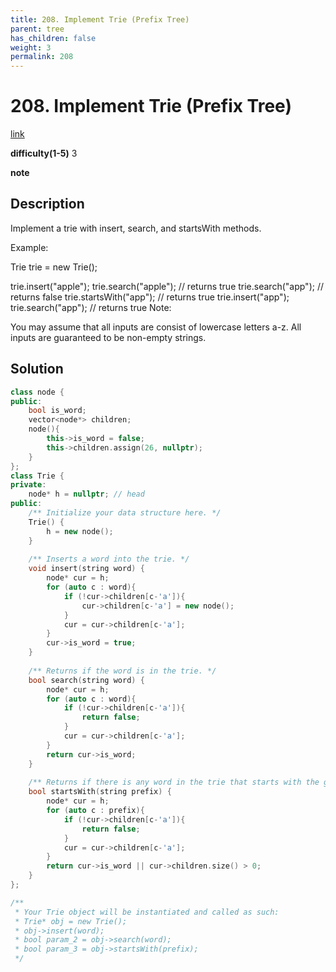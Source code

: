 ```yaml
---
title: 208. Implement Trie (Prefix Tree)
parent: tree
has_children: false
weight: 3
permalink: 208
---
```

# 208. Implement Trie (Prefix Tree)
[link](https://leetcode.com/problems/implement-trie-prefix-tree/)

**difficulty(1-5)**
3

**note**

## Description
Implement a trie with insert, search, and startsWith methods.

Example:

Trie trie = new Trie();

trie.insert("apple");
trie.search("apple");   // returns true
trie.search("app");     // returns false
trie.startsWith("app"); // returns true
trie.insert("app");   
trie.search("app");     // returns true
Note:

You may assume that all inputs are consist of lowercase letters a-z.
All inputs are guaranteed to be non-empty strings.

## Solution
```c++
class node {
public:
    bool is_word;
    vector<node*> children;
    node(){
        this->is_word = false;
        this->children.assign(26, nullptr);
    }
};
class Trie {
private:
    node* h = nullptr; // head
public:
    /** Initialize your data structure here. */
    Trie() {
        h = new node();
    }
    
    /** Inserts a word into the trie. */
    void insert(string word) {
        node* cur = h;
        for (auto c : word){
            if (!cur->children[c-'a']){
                cur->children[c-'a'] = new node();
            }
            cur = cur->children[c-'a'];
        }
        cur->is_word = true;
    }
    
    /** Returns if the word is in the trie. */
    bool search(string word) {
        node* cur = h;
        for (auto c : word){
            if (!cur->children[c-'a']){
                return false;
            }
            cur = cur->children[c-'a'];
        }
        return cur->is_word;
    }
    
    /** Returns if there is any word in the trie that starts with the given prefix. */
    bool startsWith(string prefix) {
        node* cur = h;
        for (auto c : prefix){
            if (!cur->children[c-'a']){
                return false;
            }
            cur = cur->children[c-'a'];
        }
        return cur->is_word || cur->children.size() > 0;
    }
};

/**
 * Your Trie object will be instantiated and called as such:
 * Trie* obj = new Trie();
 * obj->insert(word);
 * bool param_2 = obj->search(word);
 * bool param_3 = obj->startsWith(prefix);
 */
```